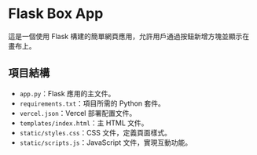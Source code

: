 # Flask Box App

這是一個使用 Flask 構建的簡單網頁應用，允許用戶通過按鈕新增方塊並顯示在畫布上。

## 項目結構

- `app.py`：Flask 應用的主文件。
- `requirements.txt`：項目所需的 Python 套件。
- `vercel.json`：Vercel 部署配置文件。
- `templates/index.html`：主 HTML 文件。
- `static/styles.css`：CSS 文件，定義頁面樣式。
- `static/scripts.js`：JavaScript 文件，實現互動功能。

